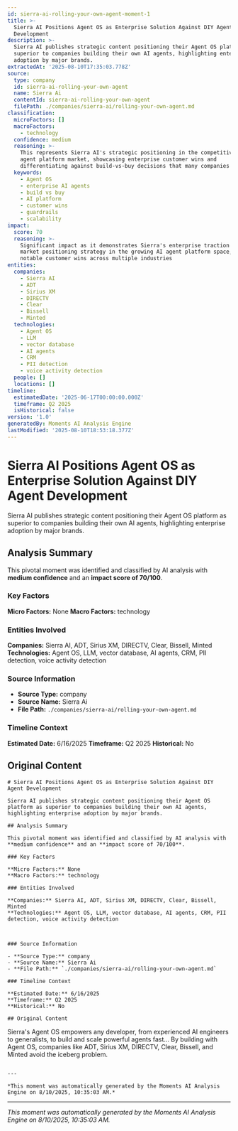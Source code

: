 ```yaml
---
id: sierra-ai-rolling-your-own-agent-moment-1
title: >-
  Sierra AI Positions Agent OS as Enterprise Solution Against DIY Agent
  Development
description: >-
  Sierra AI publishes strategic content positioning their Agent OS platform as
  superior to companies building their own AI agents, highlighting enterprise
  adoption by major brands.
extractedAt: '2025-08-10T17:35:03.778Z'
source:
  type: company
  id: sierra-ai-rolling-your-own-agent
  name: Sierra Ai
  contentId: sierra-ai-rolling-your-own-agent
  filePath: ./companies/sierra-ai/rolling-your-own-agent.md
classification:
  microFactors: []
  macroFactors:
    - technology
  confidence: medium
  reasoning: >-
    This represents Sierra AI's strategic positioning in the competitive AI
    agent platform market, showcasing enterprise customer wins and
    differentiating against build-vs-buy decisions that many companies face
  keywords:
    - Agent OS
    - enterprise AI agents
    - build vs buy
    - AI platform
    - customer wins
    - guardrails
    - scalability
impact:
  score: 70
  reasoning: >-
    Significant impact as it demonstrates Sierra's enterprise traction and
    market positioning strategy in the growing AI agent platform space, with
    notable customer wins across multiple industries
entities:
  companies:
    - Sierra AI
    - ADT
    - Sirius XM
    - DIRECTV
    - Clear
    - Bissell
    - Minted
  technologies:
    - Agent OS
    - LLM
    - vector database
    - AI agents
    - CRM
    - PII detection
    - voice activity detection
  people: []
  locations: []
timeline:
  estimatedDate: '2025-06-17T00:00:00.000Z'
  timeframe: Q2 2025
  isHistorical: false
version: '1.0'
generatedBy: Moments AI Analysis Engine
lastModified: '2025-08-10T18:53:18.377Z'
---
```

# Sierra AI Positions Agent OS as Enterprise Solution Against DIY Agent Development

Sierra AI publishes strategic content positioning their Agent OS platform as superior to companies building their own AI agents, highlighting enterprise adoption by major brands.

## Analysis Summary

This pivotal moment was identified and classified by AI analysis with **medium confidence** and an **impact score of 70/100**.

### Key Factors

**Micro Factors:** None
**Macro Factors:** technology

### Entities Involved

**Companies:** Sierra AI, ADT, Sirius XM, DIRECTV, Clear, Bissell, Minted
**Technologies:** Agent OS, LLM, vector database, AI agents, CRM, PII detection, voice activity detection



### Source Information

- **Source Type:** company
- **Source Name:** Sierra Ai
- **File Path:** `./companies/sierra-ai/rolling-your-own-agent.md`

### Timeline Context

**Estimated Date:** 6/16/2025
**Timeframe:** Q2 2025
**Historical:** No

## Original Content

```
# Sierra AI Positions Agent OS as Enterprise Solution Against DIY Agent Development

Sierra AI publishes strategic content positioning their Agent OS platform as superior to companies building their own AI agents, highlighting enterprise adoption by major brands.

## Analysis Summary

This pivotal moment was identified and classified by AI analysis with **medium confidence** and an **impact score of 70/100**.

### Key Factors

**Micro Factors:** None
**Macro Factors:** technology

### Entities Involved

**Companies:** Sierra AI, ADT, Sirius XM, DIRECTV, Clear, Bissell, Minted
**Technologies:** Agent OS, LLM, vector database, AI agents, CRM, PII detection, voice activity detection



### Source Information

- **Source Type:** company
- **Source Name:** Sierra Ai
- **File Path:** `./companies/sierra-ai/rolling-your-own-agent.md`

### Timeline Context

**Estimated Date:** 6/16/2025
**Timeframe:** Q2 2025
**Historical:** No

## Original Content

```
Sierra's Agent OS empowers any developer, from experienced AI engineers to generalists, to build and scale powerful agents fast... By building with Agent OS, companies like ADT, Sirius XM, DIRECTV, Clear, Bissell, and Minted avoid the iceberg problem.
```

---

*This moment was automatically generated by the Moments AI Analysis Engine on 8/10/2025, 10:35:03 AM.*

```

---

*This moment was automatically generated by the Moments AI Analysis Engine on 8/10/2025, 10:35:03 AM.*
